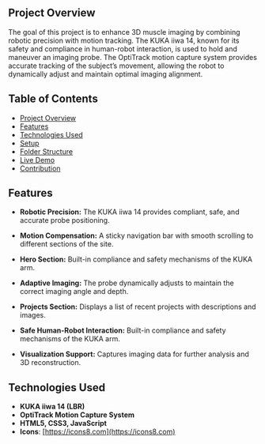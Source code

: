 ## Project Overview
The goal of this project is to enhance 3D muscle imaging by combining robotic precision with motion tracking. The KUKA iiwa 14, known for its safety and compliance in human-robot interaction, is used to hold and maneuver an imaging probe. The OptiTrack motion capture system provides accurate tracking of the subject’s movement, allowing the robot to dynamically adjust and maintain optimal imaging alignment.

## Table of Contents
- [Project Overview](#project-overview)
- [Features](#features)
- [Technologies Used](#technologies-used)
- [Setup](#setup)
- [Folder Structure](#folder-structure)
- [Live Demo](#live-demo)
- [Contribution](#contribution)


## Features
- **Robotic Precision:** The KUKA iiwa 14 provides compliant, safe, and accurate probe positioning.
- **Motion Compensation:** A sticky navigation bar with smooth scrolling to different sections of the site.
- **Hero Section:** Built-in compliance and safety mechanisms of the KUKA arm.

- **Adaptive Imaging:** The probe dynamically adjusts to maintain the correct imaging angle and depth.
- **Projects Section:** Displays a list of recent projects with descriptions and images.
- **Safe Human-Robot Interaction:** Built-in compliance and safety mechanisms of the KUKA arm.
- **Visualization Support:** Captures imaging data for further analysis and 3D reconstruction.

## Technologies Used
- **KUKA iiwa 14 (LBR)**
- **OptiTrack Motion Capture System**
- **HTML5, CSS3, JavaScript**
- **Icons**: [https://icons8.com](https://icons8.com)
